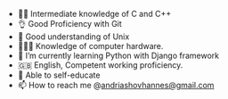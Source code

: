 - 👨‍🎓 Intermediate knowledge of C and C++
- 👌 Good Proficiency with Git 
- 👀 Good understanding of Unix
- 👨🏻‍💻 Knowledge of computer hardware.
- 🐍 I’m currently learning Python with Django framework
- 🇬🇧 English, Competent working proficiency.
- 🏁 Able to self-educate
- 📫 How to reach me @andriashovhannes@gmail.com

<!---
Anddreas/Anddreas is a ✨ special ✨ repository because its `README.md` (this file) appears on your GitHub profile.
You can click the Preview link to take a look at your changes.
--->

